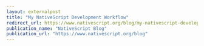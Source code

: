 ```yaml
---
layout: externalpost
title: "My NativeScript Development Workflow"
redirect_url: https://www.nativescript.org/blog/my-nativescript-development-workflow
publication_name: "NativeScript Blog"
publication_url: "https://www.nativescript.org/blog"
---
```



